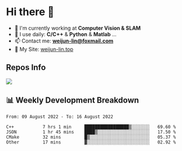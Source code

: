 # Hi there 👋

<!--
**Weijun-Lin/Weijun-Lin** is a ✨ _special_ ✨ repository because its `README.md` (this file) appears on your GitHub profile.

Here are some ideas to get you started:

- 🔭 I’m currently working on ...
- 🌱 I’m currently learning ...
- 👯 I’m looking to collaborate on ...
- 🤔 I’m looking for help with ...
- 💬 Ask me about ...
- 📫 How to reach me: ...
- 😄 Pronouns: ...
- ⚡ Fun fact: ...
-->

- 🏢 I'm currently working at **Computer Vision & SLAM**
- 🚀 I use daily: **C/C++** & **Python** & **Matlab** ...
- 📫 Contact me: **weijun-lin@foxmail.com**
- 🔗 My Site: [weijun-lin.top](https://weijun-lin.top/p)

  

## Repos Info
![](https://github-readme-stats.vercel.app/api?username=Weijun-Lin&theme=cobalt)

## 📊 Weekly Development Breakdown

<!--START_SECTION:waka-->

```text
From: 09 August 2022 - To: 16 August 2022

C++           7 hrs 1 min     █████████████████▒░░░░░░░   69.60 %
JSON          1 hr 45 mins    ████▒░░░░░░░░░░░░░░░░░░░░   17.50 %
CMake         32 mins         █▒░░░░░░░░░░░░░░░░░░░░░░░   05.37 %
Other         17 mins         ▓░░░░░░░░░░░░░░░░░░░░░░░░   02.92 %
```

<!--END_SECTION:waka-->
